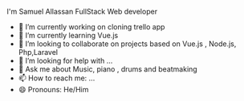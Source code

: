 
I'm Samuel Allassan FullStack Web developer 
- 🔭 I’m currently working on cloning trello app 
- 🌱 I’m currently learning Vue.js
- 👯 I’m looking to collaborate on projects based on Vue.js , Node.js, Php,Laravel
- 🤔 I’m looking for help with ...
- 💬 Ask me about Music, piano , drums and beatmaking
- 📫 How to reach me: ...
- 😄 Pronouns: He/Him
